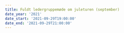 ```yaml
---
title: Fuldt ledergruppemøde om juleturen (september)
date_year: '2021'
date_start: '2021-09-29T19:00:00'
date_end: '2021-09-29T21:00:00'
---
```


